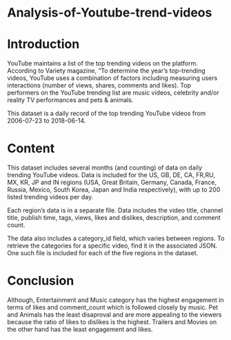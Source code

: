 # Analysis-of-Youtube-trend-videos

# Introduction
YouTube maintains a list of the top trending videos on the platform. According to Variety magazine, “To determine the year’s top-trending videos, YouTube uses a combination of factors including measuring users interactions (number of views, shares, comments and likes). Top performers on the YouTube trending list are music videos, celebrity and/or reality TV performances and pets & animals.

This dataset is a daily record of the top trending YouTube videos from 2006-07-23 to 2018-06-14.

# Content
This dataset includes several months (and counting) of data on daily trending YouTube videos. Data is included for the US, GB, DE, CA, FR,RU, MX, KR, JP and IN regions (USA, Great Britain, Germany, Canada, France, Russia, Mexico, South Korea, Japan and India respectively), with up to 200 listed trending videos per day.

Each region’s data is in a separate file. Data includes the video title, channel title, publish time, tags, views, likes and dislikes, description, and comment count.

The data also includes a category_id field, which varies between regions. To retrieve the categories for a specific video, find it in the associated JSON. One such file is included for each of the five regions in the dataset.

# Conclusion
Although, Entertainment and Music category has the highest engagement in terms of likes and comment_count which is followed closely by music. Pet and Animals has the least disaproval and are more appealing to the viewers because the ratio of likes to dislikes is the highest. Trailers and Movies on the other hand has the least engagement and likes.


